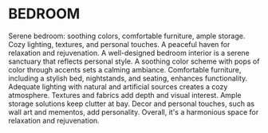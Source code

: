 # BEDROOM
Serene bedroom: soothing colors, comfortable furniture, ample storage. Cozy lighting, textures, and personal touches. A peaceful haven for relaxation and rejuvenation.
A well-designed bedroom interior is a serene sanctuary that reflects personal style. A soothing color scheme with pops of color through accents sets a calming ambiance. Comfortable furniture, including a stylish bed, nightstands, and seating, enhances functionality. Adequate lighting with natural and artificial sources creates a cozy atmosphere. Textures and fabrics add depth and visual interest. Ample storage solutions keep clutter at bay. Decor and personal touches, such as wall art and mementos, add personality. Overall, it's a harmonious space for relaxation and rejuvenation.
